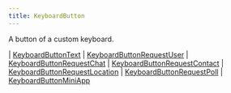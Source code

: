 ```yaml
---
title: KeyboardButton
---
```


A button of a custom keyboard.

<div class="font-mono whitespace-pre"><span class="opacity-50">|</span> <a href="/types/keyboardbuttontext"  >KeyboardButtonText</a>
<span class="opacity-50">|</span> <a href="/types/keyboardbuttonrequestuser"  >KeyboardButtonRequestUser</a>
<span class="opacity-50">|</span> <a href="/types/keyboardbuttonrequestchat"  >KeyboardButtonRequestChat</a>
<span class="opacity-50">|</span> <a href="/types/keyboardbuttonrequestcontact"  >KeyboardButtonRequestContact</a>
<span class="opacity-50">|</span> <a href="/types/keyboardbuttonrequestlocation"  >KeyboardButtonRequestLocation</a>
<span class="opacity-50">|</span> <a href="/types/keyboardbuttonrequestpoll"  >KeyboardButtonRequestPoll</a>
<span class="opacity-50">|</span> <a href="/types/keyboardbuttonminiapp"  >KeyboardButtonMiniApp</a></div>

